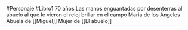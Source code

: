 #Personaje #Libro1 
70 años
Las manos enguantadas por desenterras al abuelo al que le vieron el reloj brillar en el campo
Maria de los Ángeles
Abuela de [[Miguel]]
Mujer de [[El abuelo]]